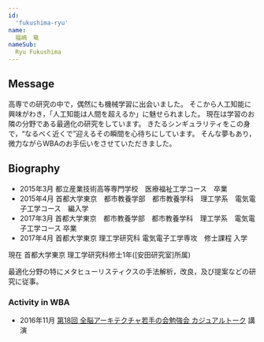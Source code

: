 ```yaml
---
id:
  'fukushima-ryu'
name:
  福嶋　竜
nameSub:
  Ryu Fukushima
---
```



## Message

高専での研究の中で，偶然にも機械学習に出会いました。
そこから人工知能に興味がわき，「人工知能は人間を超えるか」に魅せられました。
現在は学習のお隣の分野である最適化の研究をしています。
きたるシンギュラリティをこの身で，“なるべく近くで”迎えるその瞬間を心待ちにしています。
そんな夢もあり，微力ながらWBAのお手伝いをさせていただきました。

## Biography

- 2015年3月 都立産業技術高等専門学校　医療福祉工学コース　卒業
- 2015年4月 首都大学東京　都市教養学部　都市教養学科　理工学系　電気電子工学コース　編入学
- 2017年3月 首都大学東京　都市教養学部　都市教養学科　理工学系　電気電子工学コース 卒業
- 2017年4月 首都大学東京 理工学研究科 電気電子工学専攻　修士課程 入学

現在 首都大学東京 理工学研究科修士1年([安田研究室]所属)

最適化分野の特にメタヒューリスティクスの手法解析，改良，及び提案などの研究に従事。


### Activity in WBA

- 2016年11月 [第18回 全脳アーキテクチャ若手の会勉強会 カジュアルトーク](http://wbawakate.jp/posts/events/18th/) 講演

